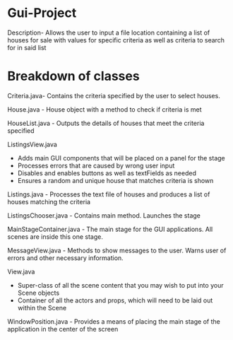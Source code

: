 # Gui-Project
Description- Allows the user to input a file location containing a list of houses for sale with values for specific criteria as well as criteria to search for in said list

# Breakdown of classes

Criteria.java- Contains the criteria specified by the user to select houses.	

House.java - House object with a method to check if criteria is met

HouseList.java - Outputs the details of houses that meet the criteria specified

ListingsView.java
 * Adds main GUI components that will be placed on a panel for the stage
 * Processes errors that are caused by wrong user input
 * Disables and enables buttons as well as textFields as needed
 * Ensures a random and unique house that matches criteria is shown 
 
Listings.java - Processes the text file of houses and produces a list of houses matching the criteria

ListingsChooser.java - Contains main method. Launches the stage

MainStageContainer.java - The main stage for the GUI applications. All scenes are inside this one stage.

MessageView.java - Methods to show messages to the user. Warns user of errors and other necessary information.

View.java 
 * Super-class of all the scene content that you may wish to put into your Scene objects
 * Container of all the actors and props, which will need to be laid out within the Scene
 
WindowPosition.java - Provides a means of placing the main stage of the application in the center of the screen


